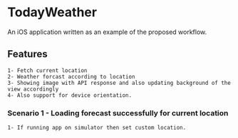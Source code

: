 # TodayWeather
An iOS application written as an example of the proposed workflow.

## Features

    1- Fetch current location
    2- Weather forcast according to location
    3- Showing image with API response and also updating background of the view accordingly
    4- Also support for device orientation.
    
### Scenario 1 - Loading forecast successfully for current location

    1- If running app on simulator then set custom location.

